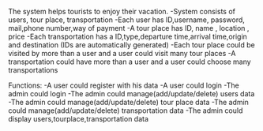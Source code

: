 The system helps tourists to enjoy their vacation.
-System consists of users, tour place, transportation
-Each user has ID,username, password, mail,phone number,way of payment
-A tour place has ID, name , location , price
-Each transportation has a ID,type,departure time,arrival time,origin and destination 
(IDs are automatically generated)
-Each tour place could be visited by more than a user and a user could visit many tour places
-A transportation could have more than a user and a user could choose many transportations 

Functions:
-A user could register with his data
-A user could login
-The admin could login
-The admin could manage(add/update/delete) users data
-The admin could manage(add/update/delete) tour place data
-The admin could manage(add/update/delete) transportation data
-The admin could display users,tourplace,transportation data
